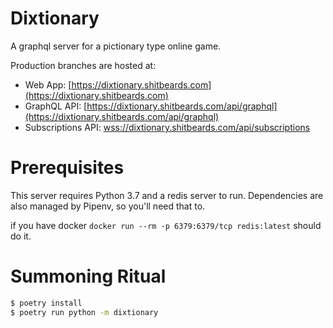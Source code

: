 # Dixtionary
A graphql server for a pictionary type online game.

Production branches are hosted at:

- Web App: [https://dixtionary.shitbeards.com](https://dixtionary.shitbeards.com)
- GraphQL API: [https://dixtionary.shitbeards.com/api/graphql](https://dixtionary.shitbeards.com/api/graphql)
- Subscriptions API: [wss://dixtionary.shitbeards.com/api/subscriptions](wss://dixtionary.shitbeards.com/api/subscriptions)

# Prerequisites
This server requires Python 3.7 and a redis server to run. Dependencies are also managed
by Pipenv, so you'll need that to.

if you have docker `docker run --rm -p 6379:6379/tcp redis:latest` should do it.

# Summoning Ritual
```sh
$ poetry install
$ poetry run python -m dixtionary
```
